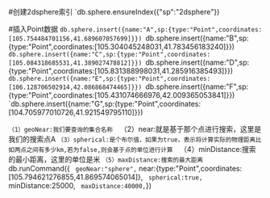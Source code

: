  #创建2dsphere索引
  `db.sphere.ensureIndex({"sp":"2dsphere"})
 
 #插入Point数据
  `db.sphere.insert({name:"A",sp:{type:"Point",coordinates:[105.754484701156,41.689607057699]}})
  `db.sphere.insert({name:"B",sp:{type:"Point",coordinates:[105.304045248031,41.783456183240]}})
  `db.sphere.insert({name:"C",sp:{type:"Point",coordinates:[105.084318685531,41.389027478812]}})
  `db.sphere.insert({name:"D",sp:{type:"Point",coordinates:[105.831388998031,41.285916385493]}})
  `db.sphere.insert({name:"E",sp:{type:"Point",coordinates:[106.128706502914,42.086868474465]}})
  `db.sphere.insert({name:"F",sp:{type:"Point",coordinates:[105.431074666976,42.009365053841]}})
  `db.sphere.insert({name:"G",sp:{type:"Point",coordinates:[104.705977010726,41.921549795110]}})


  `（1）geoNear:我们要查询的集合名称 
  `（2）near:就是基于那个点进行搜索，这里是我们的搜索点A 
  `（3）spherical:是个布尔值，如果为true，表示将计算实际的物理距离比如两点之间有多少km,若为false,则会基于点的单位进行计算 
  `（4）minDistance:搜索的最小距离，这里的单位是米 
  `（5）maxDistance:搜索的最大距离
 `db.runCommand({
 `  geoNear:"sphere",
 `  near:{type:"Point",coordinates:[105.794621276855,41.869574065014]},
 `  spherical:true,
 `  minDistance:25000,
 `  maxDistance:40000,
 `})
